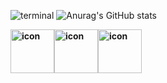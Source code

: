![terminal](https://user-images.githubusercontent.com/79395973/202424916-38ccac74-db1d-4517-8eb3-cfb6e743a192.gif)
![Anurag's GitHub stats](https://github-readme-stats.vercel.app/api?username=Lapl4ce&show_icons=true&theme=transparent)
<b />
<div style="display: flex;"><img src="https://techstack-generator.vercel.app/js-icon.svg" alt="icon" width="70" style="width: 70px; height: 70px; margin-right: 0px; margin-bottom: 0px;" /><img src="https://techstack-generator.vercel.app/python-icon.svg" alt="icon" width="70" style="width: 70px; height: 70px; margin-right: 0px; margin-bottom: 0px;" /><img src="https://techstack-generator.vercel.app/github-icon.svg" alt="icon" width="70" style="width: 70px; height: 70px; margin-right: 0px; margin-bottom: 0px;" /></div>

